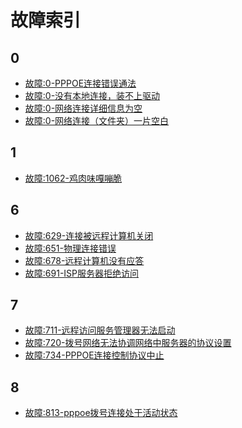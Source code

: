<!-- TITLE: 联通故障 -->
<!-- SUBTITLE: 联通故障问题索引 -->

# 故障索引

## 0

- [故障:0-PPPOE连接错误通法](/article/故障:0-PPPOE连接错误通法)
- [故障:0-没有本地连接，装不上驱动](/article/故障:0-没有本地连接，装不上驱动)
- [故障:0-网络连接详细信息为空](/article/故障:0-网络连接详细信息为空)
- [故障:0-网络连接（文件夹）一片空白](/article/故障:0-网络连接（文件夹）一片空白)

## 1

- [故障:1062-鸡肉味嘎嘣脆](/article/故障:1062-鸡肉味嘎嘣脆)

## 6

- [故障:629-连接被远程计算机关闭](/article/故障:629-连接被远程计算机关闭)
- [故障:651-物理连接错误](/article/故障:651-物理连接错误)
- [故障:678-远程计算机没有应答](/article/故障:678-远程计算机没有应答)
- [故障:691-ISP服务器拒绝访问](/article/故障:691-ISP服务器拒绝访问)

## 7

- [故障:711-远程访问服务管理器无法启动](/article/故障:711-远程访问服务管理器无法启动)
- [故障:720-拨号网络无法协调网络中服务器的协议设置](/article/故障:720-拨号网络无法协调网络中服务器的协议设置)
- [故障:734-PPPOE连接控制协议中止](/article/故障:734-PPPOE连接控制协议中止)

## 8

- [故障:813-pppoe拨号连接处于活动状态](/article/故障:813-pppoe拨号连接处于活动状态)
